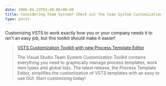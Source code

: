 ```yaml
---
date: 2006-04-23T03:49:00+00:00
title: Considering Team System? Check out the Team System Customization Toolkit&#8230;
type: posts
---
```

Customizing VSTS to work exactly how you or your company needs it to isn't an easy job, but this toolkit should make it easier!

> [VSTS Customization Toolkit with new Process Template Editor](http://www.gotdotnet.com/workspaces/workspace.aspx?id=812a68af-5e74-48c6-9623-1a4469142a84)
>
> The Visual Studio Team System Customization Toolkit contains everything you need to graphically manage process templates, work item types and global lists. The latest release, the Process Template Editor, simplifies the customization of VSTS templates with an easy to use GUI. Start customizing today!
